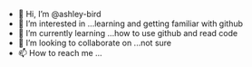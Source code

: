 - 👋 Hi, I’m @ashley-bird
- 👀 I’m interested in ...learning and getting familiar with github
- 🌱 I’m currently learning ...how to use github and read code
- 💞️ I’m looking to collaborate on ...not sure
- 📫 How to reach me ...

<!---
ashley-bird/ashley-bird is a ✨ special ✨ repository because its `README.md` (this file) appears on your GitHub profile.
You can click the Preview link to take a look at your changes.
--->
